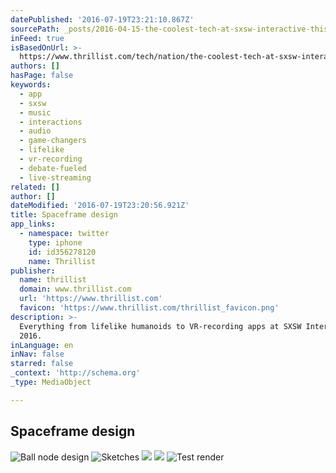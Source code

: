 ```yaml
---
datePublished: '2016-07-19T23:21:10.867Z'
sourcePath: _posts/2016-04-15-the-coolest-tech-at-sxsw-interactive-this-year.md
inFeed: true
isBasedOnUrl: >-
  https://www.thrillist.com/tech/nation/the-coolest-tech-at-sxsw-interactive-2016/tech
authors: []
hasPage: false
keywords:
  - app
  - sxsw
  - music
  - interactions
  - audio
  - game-changers
  - lifelike
  - vr-recording
  - debate-fueled
  - live-streaming
related: []
author: []
dateModified: '2016-07-19T23:20:56.921Z'
title: Spaceframe design
app_links:
  - namespace: twitter
    type: iphone
    id: id356278120
    name: Thrillist
publisher:
  name: thrillist
  domain: www.thrillist.com
  url: 'https://www.thrillist.com'
  favicon: 'https://www.thrillist.com/thrillist_favicon.png'
description: >-
  Everything from lifelike humanoids to VR-recording apps at SXSW Interactive
  2016.
inLanguage: en
inNav: false
starred: false
_context: 'http://schema.org'
_type: MediaObject

---
```

## Spaceframe design
![Ball node design](https://the-grid-user-content.s3-us-west-2.amazonaws.com/6eba8ab0-4ace-4ed2-9de0-51ed420a0df7.png)
![Sketches](https://the-grid-user-content.s3-us-west-2.amazonaws.com/08ae012d-114a-4015-82b5-88cef3bc3013.jpg)
![](https://the-grid-user-content.s3-us-west-2.amazonaws.com/47595e5e-7e3a-43b7-9831-a5e833a433b7.png)
![](https://the-grid-user-content.s3-us-west-2.amazonaws.com/f5e611dc-0733-4d41-a925-eb889c5367ac.png)
![Test render](https://the-grid-user-content.s3-us-west-2.amazonaws.com/9c3c7164-6cf6-4a57-b32d-1f44330abddf.png)